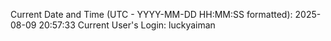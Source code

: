 Current Date and Time (UTC - YYYY-MM-DD HH:MM:SS formatted): 2025-08-09 20:57:33
Current User's Login: luckyaiman
